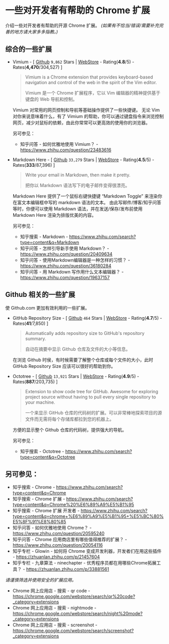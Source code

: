 # 一些对开发者有帮助的 Chrome 扩展

<!--
```yaml
date: 2018-11-09T11:19:01+0800
titles:
    - 一些对开发者有帮助的 Chrome 扩展
    - `【Chrome 扩展】` 一些对开发者有帮助的 Chrome 扩展
    - Some Chrome Extensions that Help Developers
keys:
    - 介绍/一些对开发者有帮助的-Chrome-扩展.md
    - Introducing/Some-Chrome-Extensions-that-Help-Developers-CN.md
```
-->

介绍一些对开发者有帮助的开源 Chrome 扩展。
*(如果有不恰当/错误/需要补充完善的地方请大家多多指教。)*

## 综合的一些扩展

- Vimium - [
[Github](https://github.com/philc/vimium) `9,862` Stars |
[WebStore](https://chrome.google.com/webstore/detail/vimium/dbepggeogbaibhgnhhndojpepiihcmeb) - Rating(**4.8**/5) - Rates(**4,470**/304,527)
]

	> Vimium is a Chrome extension that provides keyboard-based navigation and control of the web in the spirit of the Vim editor.
	>
	> Vimium 是一个 Chrome 扩展程序，它以 Vim 编辑器的精神提供基于键盘的 Web 导航和控制。

	Vimium 对常用的网页控制和导航等基础操作提供了一些快捷键。
	无论 Vim 对你来说意味着什么，有了 Vimium 的帮助，你可以通过键盘指令来浏览控制网页，减少对鼠标的依赖，由此你常常可以更高效的使用你的浏览器。

	另可参见：

	- 知乎问答 - 如何优雅地使用 Vimium？ -
	https://www.zhihu.com/question/23483616

- Markdown Here - [
[Github](https://github.com/adam-p/markdown-here) `33,279` Stars |
[WebStore](https://chrome.google.com/webstore/detail/markdown-here/elifhakcjgalahccnjkneoccemfahfoa) - Rating(**4.5**/5) - Rates(**333**/87,396)
]

	> Write your email in Markdown, then make it pretty.
	>
	> 把你以 Markdown 语法写下的电子邮件变得很漂亮。

	Markdown Here 提供了一个鼠标右键快捷键 “Markdown Toggle” 来渲染你在富文本编辑框中写的 markdown 语法的文本。
	由此写邮件/博客/知乎问答等时，你便可以使用 Markdown 语法，并在发送/保存/发布前使用 Markdown Here 渲染为排版优美的内容。

	另可参见：

	- 知乎搜索 - Markdown -
	https://www.zhihu.com/search?type=content&q=Markdown
	- 知乎问答 - 怎样引导新手使用 Markdown？ -
	https://www.zhihu.com/question/20409634
	- 知乎问答 - 使用Markdown编辑器是一种怎样的习惯？ -
	https://www.zhihu.com/question/36180284
	- 知乎问答 - 用 Markdown 写作用什么文本编辑器？ -
	https://www.zhihu.com/question/19637157

## Github 相关的一些扩展

使 Github.com 更加有效利用的一些扩展。

- GitHub Repository Size - [
[Github](https://github.com/harshjv/github-repo-size) `464` Stars |
[WebStore](https://chrome.google.com/webstore/detail/github-repository-size/apnjnioapinblneaedefcnopcjepgkci) - Rating(**4.7**/5) - Rates(**41**/7,850)
]

	> Automatically adds repository size to GitHub's repository summary.
	>
	> 自动在摘要中显示 Github 仓库及文件的大小等信息。

	在浏览 Github 时侯，有时候需要了解整个仓库或每个文件的大小，此时 GitHub Repository Size 应该可以很好的帮助到你。

- Octotree - [
[Github](https://github.com/ovity/octotree) `13,921` Stars |
[WebStore](https://chrome.google.com/webstore/detail/octotree/bkhaagjahfmjljalopjnoealnfndnagc) - Rating(**4.9**/5) - Rates(**887**/203,735)
]

	> Extension to show code tree for GitHub. Awesome for exploring project source without having to pull every single repository to your machine.
	>
	> 一个来显示 GitHub 仓库的代码树的扩展。可以非常棒地探索项目的源文件而无需将每个存储库都拉到您的机器上。

	方便的显示整个 Github 仓库的代码树，提供强大的导航。

	另可参见：

	- 知乎搜索 - Octotree -
	https://www.zhihu.com/search?type=content&q=Octotree


## 另可参见：

- 知乎搜索 - Chrome -
https://www.zhihu.com/search?type=content&q=Chrome
- 知乎搜索 - Chrome 扩展 -
https://www.zhihu.com/search?type=content&q=Chrome%20%E6%89%A9%E5%B1%95
- 知乎搜索 - Chrome 扩展 开发者 -
https://www.zhihu.com/search?type=content&q=chrome+%E6%89%A9%E5%B1%95+%E5%BC%80%E5%8F%91%E8%80%85
- 知乎问答 - 如何优雅地使用 Chrome？ -
https://www.zhihu.com/question/20595240
- 知乎问答 - Chrome 应用商店里有哪些值得推荐的扩展？ -
https://www.zhihu.com/question/20054116
- 知乎专栏 - Glowin - 如何将 Chrome 变成开发利器，开发者们在用这些插件 -
https://zhuanlan.zhihu.com/p/21457604
- 知乎专栏 - 九章算法 - ninechapter - 优秀程序员都在用哪些Chrome拓展工具？ -
https://zhuanlan.zhihu.com/p/33881561

*请谨慎筛选并使用安全的扩展应用。*

- Chrome 网上应用店 - 搜索 - qr code -
https://chrome.google.com/webstore/search/qr%20code?_category=extensions
- Chrome 网上应用店 - 搜索 - nightmode -
https://chrome.google.com/webstore/search/night%20mode?_category=extensions
- Chrome 网上应用店 - 搜索 - screenshot -
https://chrome.google.com/webstore/search/screenshot?_category=extensions

